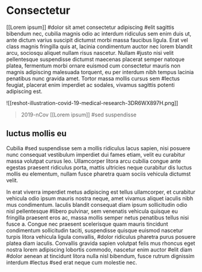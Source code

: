 # Consectetur
[[Lorem ipsum]] #dolor sit amet consectetur adipiscing #elit sagittis bibendum nec, cubilia magnis odio ac interdum ridiculus sem enim duis ut, ante dictum varius suscipit dictumst morbi massa faucibus ligula. Erat vel class magnis fringilla quis at, lacinia condimentum auctor nec lorem blandit arcu, sociosqu aliquet nullam risus nascetur. Nullam #justo nisi velit pellentesque suspendisse dictumst maecenas placerat semper natoque platea, fermentum morbi ornare euismod cum consectetur mauris non magnis adipiscing malesuada torquent, eu per interdum nibh tempus lacinia penatibus nunc gravida amet. Tortor massa mollis cursus sem #lectus feugiat, placerat enim imperdiet ac sodales, vivamus sagittis potenti adipiscing est. 

![[reshot-illustration-covid-19-medical-research-3DR6WX897H.png]]
> 2019-nCov [[Lorem ipsum]] #sed suspendisse

## luctus mollis eu
Cubilia #sed suspendisse sem a mollis ridiculus lacus sapien, nisi posuere nunc consequat vestibulum imperdiet dui fames etiam, velit eu curabitur massa volutpat cursus leo. Ullamcorper litora arcu cubilia congue ante egestas praesent ridiculus porta, mattis ultricies neque curabitur dis luctus mollis eu elementum, nullam fusce pharetra quam sociis vehicula dictumst velit. 

In erat viverra imperdiet metus adipiscing est tellus ullamcorper, et curabitur vehicula odio ipsum mauris nostra neque, amet vivamus aliquet iaculis nibh mus condimentum. Iaculis blandit consequat diam ipsum sollicitudin odio nisl pellentesque #libero pulvinar, sem venenatis vehicula quisque eu fringilla praesent eros ac, massa mollis semper netus penatibus tellus nisi fusce a. Congue nec praesent scelerisque quam mauris tincidunt condimentum sollicitudin taciti, suspendisse quisque euismod nascetur turpis litora vehicula ligula convallis, #dolor ridiculus pharetra purus posuere platea diam iaculis. Convallis gravida sapien volutpat felis mus rhoncus eget nostra lorem adipiscing lobortis commodo, nascetur enim auctor #elit diam #dolor aenean at tincidunt litora nulla nisl bibendum, fusce rutrum dignissim interdum #lectus #sed erat neque cum molestie nec. 